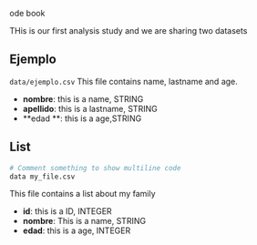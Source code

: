 ode book 

THis is our first analysis study and we are sharing two datasets

## Ejemplo 
`data/ejemplo.csv`
This file contains name, lastname and age. 

* **nombre**: this is a name, STRING 
* **apellido**: this is a lastname, STRING 
* **edad **:  this is a age,STRING 


## List
```bash
# Comment something to show multiline code
data my_file.csv 
```

This file contains a list about my family 


* **id**:  this is a ID, INTEGER
* **nombre**: This is a name, STRING
* **edad**: this is a age, INTEGER
